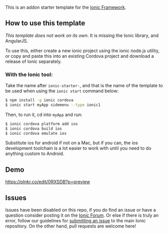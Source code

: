 This is an addon starter template for the [Ionic Framework](https://ionicframework.com/).

## How to use this template

*This template does not work on its own*. It is missing the Ionic library, and AngularJS.

To use this, either create a new ionic project using the ionic node.js utility, or copy and paste this into an existing Cordova project and download a release of Ionic separately.

### With the Ionic tool:

Take the name after `ionic-starter-`, and that is the name of the template to be used when using the `ionic start` command below:

```bash
$ npm install -g ionic cordova
$ ionic start myApp sidemenu --type ionic1
```

Then, to run it, cd into `myApp` and run:

```bash
$ ionic cordova platform add ios
$ ionic cordova build ios
$ ionic cordova emulate ios
```

Substitute ios for android if not on a Mac, but if you can, the ios development toolchain is a lot easier to work with until you need to do anything custom to Android.

## Demo
https://plnkr.co/edit/0RXSDB?p=preview

## Issues
Issues have been disabled on this repo, if you do find an issue or have a question consider posting it on the [Ionic Forum](https://forum.ionicframework.com/).  Or else if there is truly an error, follow our guidelines for [submitting an issue](https://ionicframework.com/contribute/#issues) to the main Ionic repository. On the other hand, pull requests are welcome here!
